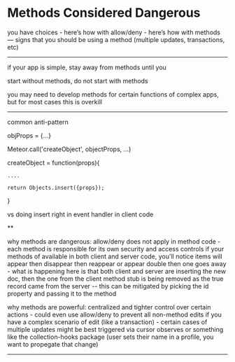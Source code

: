 # Methods Considered Dangerous

 you have choices - here’s how with allow/deny - here’s how with methods — signs that you should be using a method (multiple updates, transactions, etc)



 ---

 if your app is simple, stay away from methods until you

 start without methods, do not start with methods

 you may need to develop methods for certain functions of complex apps, but for most cases this is overkill

 ---

 common anti-pattern

 objProps = {...}

 Meteor.call('createObject', objectProps, ...)


 createObject = function(props){

 	....

 	return Objects.insert({props});
}


vs doing insert right in event handler in client code

**

why methods are dangerous:
allow/deny does not apply in method code - each method is responsible for its own security and access controls
if your methods of available in both client and server code, you'll notice items will appear then disappear then reappear or appear double then one goes away - what is happening here is that both client and server are inserting the new doc, then the one from the client method stub is being removed as the true record came from the server -- this can be mitigated by picking the id property and passing it to the method



why methods are powerful:
centralized and tighter control over certain actions - could even use allow/deny to prevent all non-method edits
if you have a complex scenario of edit (like a transaction) - certain cases of multiple updates might be best triggered via cursor observes or something like the collection-hooks package (user sets their name in a profile, you want to propegate that change) 



----